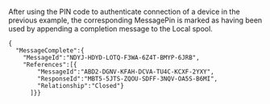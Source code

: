 
After using the PIN code to authenticate connection of a device in the previous 
example, the corresponding MessagePin is marked as having been used by appending 
a completion message to the Local spool.


~~~~
{
  "MessageComplete":{
    "MessageId":"NDYJ-HDYD-LOTQ-F3WA-6Z4T-BMYP-6JRB",
    "References":[{
        "MessageId":"ABD2-DGNV-KFAH-DCVA-TU4C-KCXF-2YXY",
        "ResponseId":"MBT5-5JTS-ZQOU-SDFF-3NQV-OA5S-B6MI",
        "Relationship":"Closed"}
      ]}}
~~~~

